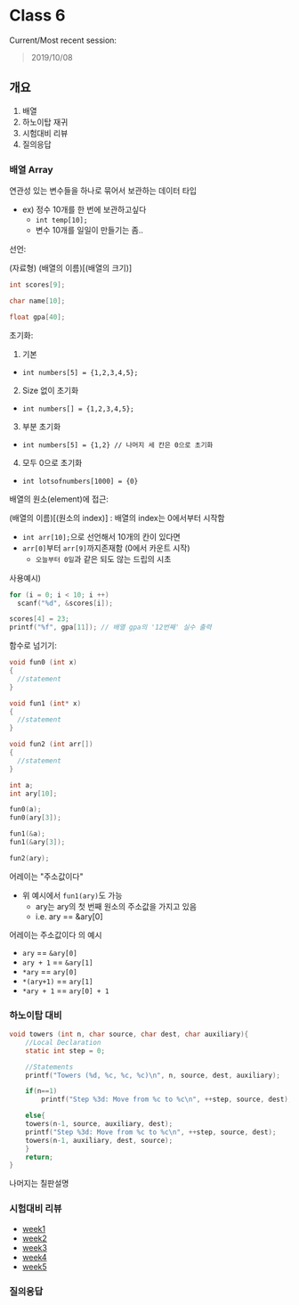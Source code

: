 # Class 6
Current/Most recent session:
> 2019/10/08

## 개요

1. 배열  
2. 하노이탑 재귀
3. 시험대비 리뷰
4. 질의응답

### 배열 Array
연관성 있는 변수들을 하나로 묶어서 보관하는 데이터 타입
* ex) 정수 10개를 한 번에 보관하고싶다
  * `int temp[10];`
  * 변수 10개를 일일이 만들기는 좀..

선언:

(자료형) (배열의 이름)[(배열의 크기)]

```c
int scores[9];

char name[10];

float gpa[40];
```

초기화:

1. 기본 
  * `int numbers[5] = {1,2,3,4,5};`
2. Size 없이 초기화
  * `int numbers[] = {1,2,3,4,5};`
3. 부분 초기화
  * `int numbers[5] = {1,2} // 나머지 세 칸은 0으로 초기화`
4. 모두 0으로 초기화
  * `int lotsofnumbers[1000] = {0}`

배열의 원소(element)에 접근:

(배열의 이름)[(원소의 index)] : 배열의 index는 0에서부터 시작함
* `int arr[10];`으로 선언해서 10개의 칸이 있다면
* `arr[0]`부터 `arr[9]`까지존재함 (0에서 카운트 시작)
  * `오늘부터 0일`과 같은 되도 않는 드립의 시초

사용예시)

```c
for (i = 0; i < 10; i ++)
  scanf("%d", &scores[i]);

scores[4] = 23;
printf("%f", gpa[11]); // 배열 gpa의 '12번째' 실수 출력
```

함수로 넘기기:

```c
void fun0 (int x)
{
  //statement
}

void fun1 (int* x)
{
  //statement
}

void fun2 (int arr[])
{
  //statement
}

int a;
int ary[10];

fun0(a);
fun0(ary[3]);

fun1(&a);
fun1(&ary[3]);

fun2(ary);
```

어레이는 "주소값이다"
* 위 예시에서 `fun1(ary)`도 가능
  * ary는 ary의 첫 번째 원소의 주소값을 가지고 있음 
  * i.e. ary == &ary[0]

어레이는 주소값이다 의 예시
* `ary` == `&ary[0]`
* `ary + 1` == `&ary[1]`
* `*ary` == `ary[0]`
* `*(ary+1)` == `ary[1]`
* `*ary + 1` == `ary[0] + 1`

### 하노이탑 대비
```c
void towers (int n, char source, char dest, char auxiliary){
    //Local Declaration
    static int step = 0;

    //Statements
    printf("Towers (%d, %c, %c, %c)\n", n, source, dest, auxiliary);

    if(n==1)
        printf("Step %3d: Move from %c to %c\n", ++step, source, dest);

    else{
	towers(n-1, source, auxiliary, dest);
	printf("Step %3d: Move from %c to %c\n", ++step, source, dest);
	towers(n-1, auxiliary, dest, source);
    }
    return;
}
```
나머지는 칠판설명

### 시험대비 리뷰

* [week1](class_1.md)
* [week2](class_2.md)
* [week3](class_3.md)
* [week4](class_4.md)
* [week5](class_5.md)

### 질의응답

